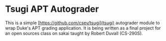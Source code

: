 # Tsugi APT Autograder

This is a simple [https://github.com/csev/tsugi](tsugi) autograder module to wrap Duke's APT grading application. It is being written as a final project for an open sources class on sakai taught by Robert Duvall (CS-290S).
